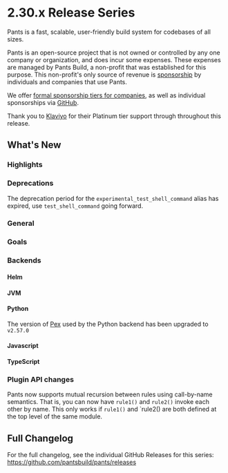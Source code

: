 # 2.30.x Release Series

Pants is a fast, scalable, user-friendly build system for codebases of all sizes.

Pants is an open-source project that is not owned or controlled by any one company or organization, and does incur some expenses. These expenses are managed by Pants Build, a non-profit that was established for this purpose. This non-profit's only source of revenue is [sponsorship](https://www.pantsbuild.org/sponsorship) by individuals and companies that use Pants.

We offer [formal sponsorship tiers for companies](https://www.pantsbuild.org/sponsorship), as well as individual sponsorships via [GitHub](https://github.com/sponsors/pantsbuild).

Thank you to [Klaviyo](https://www.klaviyo.com/) for their Platinum tier support through throughout this release.

## What's New

### Highlights

### Deprecations

The deprecation period for the `experimental_test_shell_command` alias has expired, use `test_shell_command` going forward.

### General

### Goals

### Backends

#### Helm

#### JVM

#### Python

The version of [Pex](https://github.com/pex-tool/pex) used by the Python backend has been upgraded to `v2.57.0`

#### Javascript

#### TypeScript

### Plugin API changes

Pants now supports mutual recursion between rules using call-by-name semantics. That is, you can
now have `rule1()` and `rule2()` invoke each other by name. This only works if `rule1()` and
`rule2() are both defined at the top level of the same module.

## Full Changelog

For the full changelog, see the individual GitHub Releases for this series: <https://github.com/pantsbuild/pants/releases>

